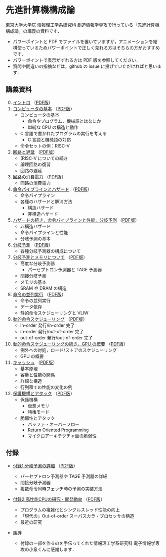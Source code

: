 # 先進計算機構成論

東京大学大学院 情報理工学系研究科 創造情報学専攻で行っている「先進計算機構成論」の講義の資料です．

* パワーポイントと PDF でファイルを置いていますが，アニメーションを結構使っているためパワーポイントで正しく見れる方はそちらの方がおすすめです．
* パワーポイントで表示がずれる方は PDF 版を参照してください．
* 質問や間違いの指摘などは，github の issue に投げていただければと思います．

## 講義資料

0. [イントロ](./aco-shioya-00.pptx?raw=true) （[PDF版](./aco-shioya-00.pdf)）
1. [コンピュータの基本](./aco-shioya-01.pptx?raw=true) （[PDF版](./aco-shioya-01.pdf)）
    * コンピュータの基本
        * 命令やプログラム，機械語とはなにか
        * 単純な CPU の構造と動作
    * C 言語で書かれたプログラムの実行を考える
        * C 言語と機械語の対応
    * 命令セットの例：RISC-V
2. [回路と遅延](./aco-shioya-02.pptx?raw=true) （[PDF版](./aco-shioya-02.pdf)）
    * (RISC-V についての続き
    * 論理回路の復習
    * 回路の遅延
3. [回路の消費電力](./aco-shioya-03.pptx?raw=true) （[PDF版](./aco-shioya-03.pdf)）
    * 回路の消費電力
4. [命令パイプラインとハザード](./aco-shioya-04.pptx?raw=true) （[PDF版](./aco-shioya-04.pdf)）
    * 命令パイプライン
    * 各種のハザードと解消方法
        * 構造ハザード
        * 非構造ハザード
5. [ハザードの続き，命令パイプラインと性能，分岐予測](./aco-shioya-05.pptx?raw=true) （[PDF版](./aco-shioya-05.pdf)）
    * 非構造ハザード
    * 命令パイプラインと性能
    * 分岐予測の基本
6. [分岐予測](./aco-shioya-06.pptx?raw=true) （[PDF版](./aco-shioya-06.pdf)）
    * 各種分岐予測器の構成について
7. [分岐予測とメモリについて](./aco-shioya-07.pptx?raw=true) （[PDF版](./aco-shioya-07.pdf)）
    * 高度な分岐予測器
        * パーセプトロン予測器と TAGE 予測器
    * 間接分岐予測
    * メモリの基本
    * SRAM や DRAM の構造
8. [命令の並列実行](./aco-shioya-08.pptx?raw=true) （[PDF版](./aco-shioya-08.pdf)）
    * 命令の並列実行
    * データ依存
    * 静的命令スケジューリングと VLIW
9. [動的命令スケジューリング](./aco-shioya-09.pptx?raw=true) （[PDF版](./aco-shioya-09.pdf)）
    * in-order 発行/in-order 完了
    * in-order 発行/out-of-order 完了
    * out-of-order 発行/out-of-order 完了
10. [動的命令スケジューリングの続き，GPU の概要](./aco-shioya-10.pptx?raw=true) （[PDF版](./aco-shioya-10.pdf)）
    * 例外への対処，ロード/ストアのスケジューリング
    * GPU の概要
11. [キャッシュ](./aco-shioya-11.pptx?raw=true) （[PDF版](./aco-shioya-11.pdf)）
    * 基本原理
    * 容量と性能の関係
    * 詳細な構造
    * 行列積での性能の変化の例
12. [保護機構とアタック](./aco-shioya-12.pptx?raw=true) （[PDF版](./aco-shioya-12.pdf)）
    * 保護機構
        * 仮想メモリ
        * 特権モード
    * 脆弱性とアタック
        * バッファ・オーバーフロー
        * Return Oriented Programming
        * マイクロアーキテクチャ面の脆弱性

## 付録

* [付録1:分岐予測の詳細](./aco-shioya-appendix-bpred.pptx?raw=true) （[PDF版](./aco-shioya-appendix-bpred.pdf)）
    * パーセプトロン予測器や TAGE 予測器の詳細
    * 間接分岐予測器
    * 複数命令同時フェッチ時の予測の実装方法
* [付録2:高性能CPUの研究・開発動向](./aco-shioya-appendix-processor.pptx?raw=true) （[PDF版](./aco-shioya-appendix-processor.pdf)）
    * プログラムの複雑化とシングルスレッド性能の向上
    * 「現代の」Out-of-order スーパスカラ・プロセッサの構造
    * 最近の研究

* 謝辞
    * 付録の一部を作るのを手伝ってくれた情報理工学系研究科 電子情報学専攻の小泉くんに感謝します．
